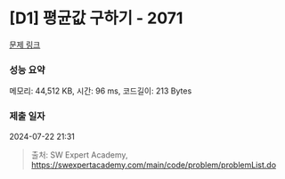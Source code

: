 # [D1] 평균값 구하기 - 2071 

[문제 링크](https://swexpertacademy.com/main/code/problem/problemDetail.do?contestProbId=AV5QRnJqA5cDFAUq) 

### 성능 요약

메모리: 44,512 KB, 시간: 96 ms, 코드길이: 213 Bytes

### 제출 일자

2024-07-22 21:31



> 출처: SW Expert Academy, https://swexpertacademy.com/main/code/problem/problemList.do